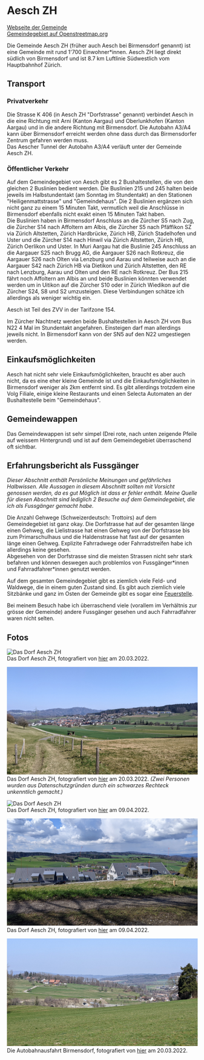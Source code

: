 # Aesch ZH

[Webseite der Gemeinde](https://www.aesch-zh.ch)  
[Gemeindegebiet auf Openstreetmap.org](https://www.openstreetmap.org/relation/1682078)

Die Gemeinde Aesch ZH (früher auch Aesch bei Birmensdorf genannt) ist eine Gemeinde mit rund 1'700 Einwohner*innen. Aesch ZH liegt direkt südlich von Birmensdorf und ist 8.7 km Luftlinie Südwestlich vom Hauptbahnhof Zürich.

## Transport

### Privatverkehr

Die Strasse K 406 (in Aesch ZH "Dorfstrasse" genannt) verbindet Aesch in die eine Richtung mit Arni (Kanton Aargau) und Oberlunkhofen (Kanton Aargau) und in die andere Richtung mit Birmensdorf. Die Autobahn A3/A4 kann über Birmensdorf erreicht werden ohne dass durch das Birmensdorfer Zentrum gefahren werden muss.  
Das Aescher Tunnel der Autobahn A3/A4 verläuft unter der Gemeinde Aesch ZH.

### Öffentlicher Verkehr

Auf dem Gemeindegebiet von Aesch gibt es 2 Bushaltestellen, die von den gleichen 2 Buslinien bedient werden. Die Buslinien 215 und 245 halten beide jeweils im Halbstundentakt (am Sonntag im Stundentakt) an den Stationen "Heiligenmattstrasse" und "Gemeindehaus". Die 2 Buslinien ergänzen sich nicht ganz zu einem 15 Minuten Takt, vermutlich weil die Anschlüsse in Birmensdorf ebenfalls nicht exakt einen 15 Minuten Takt haben.  
Die Buslinien haben in Birmensdorf Anschluss an die Zürcher S5 nach Zug, die Zürcher S14 nach Affoltern am Albis, die Zürcher S5 nach Pfäffikon SZ via Zürich Altstetten, Zürich Hardbrücke, Zürich HB, Zürich Stadelhofen und Uster und die Zürcher S14 nach Hinwil via Zürich Altstetten, Zürich HB, Zürich Oerlikon und Uster. In Muri Aargau hat die Buslinie 245 Anschluss an die Aargauer S25 nach Brugg AG, die Aargauer S26 nach Rotkreuz, die Aargauer S26 nach Olten via Lenzburg und Aarau und teilweise auch an die Aargauer S42 nach Zürich HB via Dietikon und Zürich Altstetten, den RE nach Lenzburg, Aarau und Olten und den RE nach Rotkreuz. Der Bus 215 fährt noch Affoltern am Albis an und beide Buslinien könnten verwendet werden um in Uitikon auf die Zürcher S10 oder in Zürich Wiedikon auf die Zürcher S24, S8 und S2 umzusteigen. Diese Verbindungen schätze ich allerdings als weniger wichtig ein.

Aesch ist Teil des ZVV in der Tarifzone 154.

Im Zürcher Nachtnetz werden beide Bushaltestellen in Aesch ZH vom Bus N22 4 Mal im Stundentakt angefahren. Einsteigen darf man allerdings jeweils nicht. In Birmensdorf kann von der SN5 auf den N22 umgestiegen werden.

## Einkaufsmöglichkeiten

Aesch hat nicht sehr viele Einkaufsmöglichkeiten, braucht es aber auch nicht, da es eine eher kleine Gemeinde ist und die Einkaufsmöglichkeiten in Birmensdorf weniger als 2km entfernt sind. Es gibt allerdings trotzdem eine Volg Filiale, einige kleine Restaurants und einen Selecta Automaten an der Bushaltestelle beim "Gemeindehaus".

## Gemeindewappen

Das Gemeindewappen ist sehr simpel (Drei rote, nach unten zeigende Pfeile auf weissem Hintergrund) und ist auf dem Gemeindegebiet überraschend oft sichtbar.

## Erfahrungsbericht als Fussgänger

*Dieser Abschnitt enthält Persönliche Meinungen und gefährliches Halbwissen. Alle Aussagen in diesem Abschnitt sollten mit Vorsicht genossen werden, da es gut Möglich ist dass er fehler enthält. Meine Quelle für diesen Abschnitt sind lediglich 2 Besuche auf dem Gemeindegebiet, die ich als Fussgänger gemacht habe.*

Die Anzahl Gehwege (Schweizerdeutsch: Trottoirs) auf dem Gemeindegebiet ist ganz okay. Die Dorfstrasse hat auf der gesamten länge einen Gehweg, die Lielistrasse hat einen Gehweg von der Dorfstrasse bis zum Primarschulhaus und die Haldenstrasse hat fast auf der gesamten länge einen Gehweg. Explizite Fahrradwege oder Fahrradstreifen habe ich allerdings keine gesehen.  
Abgesehen von der Dorfstrasse sind die meisten Strassen nicht sehr stark befahren und können deswegen auch problemlos von Fussgänger\*innen und Fahrradfahrer\*innen genutzt werden.

Auf dem gesamten Gemeindegebiet gibt es ziemlich viele Feld- und Waldwege, die in einem guten Zustand sind. Es gibt auch ziemlich viele Sitzbänke und ganz im Osten der Gemeinde gibt es sogar eine [Feuerstelle](https://www.openstreetmap.org/node/4693679993).

Bei meinem Besuch habe ich überraschend viele (vorallem im Verhältnis zur grösse der Gemeinde) andere Fussgänger gesehen und auch Fahrradfahrer waren nicht selten.

## Fotos

![Das Dorf Aesch ZH](../../images/Aesch/Aesch_ZH_1.jpg)  
Das Dorf Aesch ZH, fotografiert von [hier](https://www.openstreetmap.org/search?whereami=1&amp;query=47.33778%2C8.42983#map=19/47.33778/8.42983) am 20.03.2022.

![Das Dorf Aesch ZH](../../images/Aesch/Aesch_ZH_3.jpg)  
Das Dorf Aesch ZH, fotografiert von [hier](https://www.openstreetmap.org/search?whereami=1&amp;query=47.33316%2C8.42717#map=19/47.33316/8.42717) am 20.03.2022. *(Zwei Personen wurden aus Datenschutzgründen durch ein schwarzes Rechteck unkenntlich gemacht.)*

![Das Dorf Aesch ZH](../../images/Aesch/Aesch_ZH_5.jpg)  
Das Dorf Aesch ZH, fotografiert von [hier](https://www.openstreetmap.org/search?whereami=1&amp;query=47.33430%2C8.44500#map=18/47.33430/8.44500) am 09.04.2022.

![Das Dorf Aesch ZH](../../images/Aesch/Aesch_ZH_4.jpg)  
Das Dorf Aesch ZH, fotografiert von [hier](https://www.openstreetmap.org/search?whereami=1&amp;query=47.33213%2C8.44339#map=19/47.33213/8.44339) am 09.04.2022.

![Die Autobahnausfahrt Birmensdorf](../../images/Aesch/Autobahn_Ausfahrt_Birmensdorf.jpg)  
Die Autobahnausfahrt Birmensdorf, fotografiert von [hier](https://www.openstreetmap.org/search?whereami=1&amp;query=47.34216%2C8.42544#map=19/47.34216/8.42544) am 20.03.2022.
